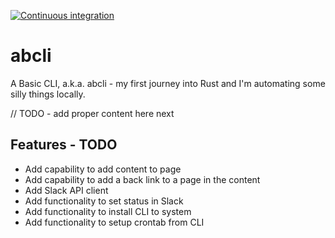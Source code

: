 [![Continuous integration](https://github.com/coetzeevs/abcli/actions/workflows/ci.yaml/badge.svg?branch=main&event=push)](https://github.com/coetzeevs/abcli/actions/workflows/ci.yaml)

# abcli
A Basic CLI, a.k.a. abcli - my first journey into Rust and I'm automating some silly things locally.

// TODO - add proper content here next


## Features - TODO
- Add capability to add content to page
- Add capability to add a back link to a page in the content
- Add Slack API client
- Add functionality to set status in Slack
- Add functionality to install CLI to system
- Add functionality to setup crontab from CLI